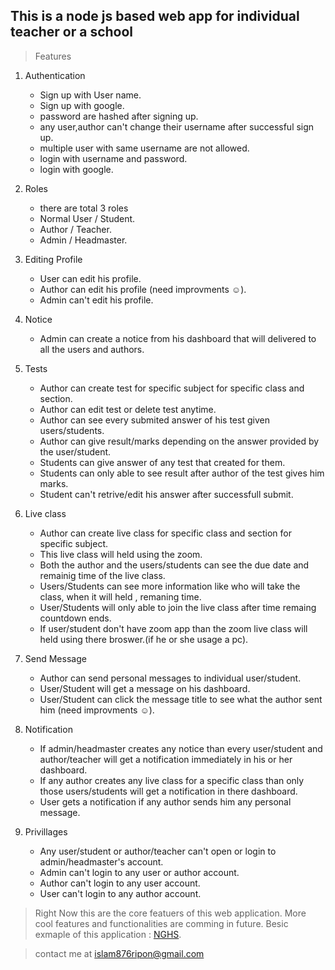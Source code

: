 ## This is a node js based web app for individual teacher or a school

> Features 

1. Authentication 
   - Sign up with User name.
   - Sign up with google.
   - password are hashed after signing up.
   - any user,author can't change their username after successful sign up.
   - multiple user with same username are not allowed.
   - login with username and password.
   - login with google.

2. Roles
   - there are total 3 roles
    - Normal User / Student.
    - Author / Teacher.
    - Admin / Headmaster.

3. Editing Profile
   - User can edit his profile.  
   - Author can edit his profile (need improvments :relaxed:).
   - Admin can't edit his profile.

4. Notice
   - Admin can create a notice from his dashboard that will delivered to all the users and authors.

5. Tests
   - Author can create test for specific subject for specific class and section.
   - Author can edit test or delete test anytime.
   - Author can see every submited answer of his test given users/students.
   - Author can give result/marks depending on the answer provided by the user/student.
   - Students can give answer of any test that created for them.
   - Students can only able to see result after author of the test gives him marks.
   - Student can't retrive/edit his answer after successfull submit.

6. Live class
   - Author can create live class for specific class and section for specific subject.
   - This live class will held using the zoom.
   - Both the author and the users/students can see the due date and remainig time of the live class.
   - Users/Students can see more information like who will take the class, when it will held , remaning time.
   - User/Students will only able to join the live class after time remaing countdown ends.
   - If user/student don't have zoom app than the zoom live class will held using there broswer.(if he or she usage a pc).

7. Send Message
   - Author can send personal messages to individual user/student.
   - User/Student will get a message on his dashboard.
   - User/Student can click the message title to see what the author sent him (need improvments :relaxed:).

7. Notification
   - If admin/headmaster creates any notice than every user/student and author/teacher will get a notification immediately in his or her dashboard.
   - If any author creates any live class for a specific class than only those users/students will get a notification in there dashboard.
   - User gets a notification if any author sends him any personal message.

8. Privillages
   - Any user/student or author/teacher can't open or login to  admin/headmaster's account.
   - Admin can't login to any user or author account.
   - Author can't login to any user account.
   - User can't login to any author account.


> Right Now this are the core featuers of this web application. More cool features and functionalities are comming in future. Besic exmaple of this application : [NGHS](https://afternoon-citadel-20931.herokuapp.com).

> contact me at islam876ripon@gmail.com
